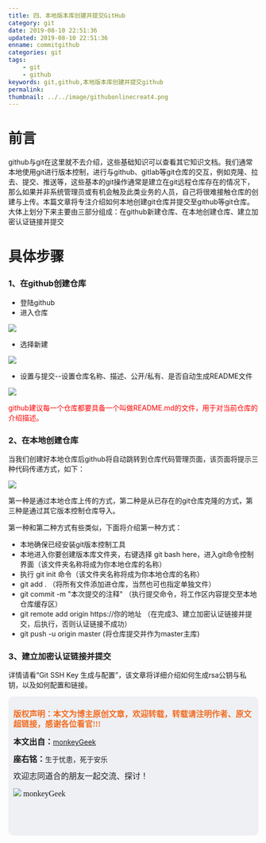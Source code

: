 ```yaml
---
title: 四、本地版本库创建并提交GitHub
category: git
date: 2019-08-10 22:51:36
updated: 2019-08-10 22:51:36
enname: commitgithub
categories: git
tags: 
	- git
	- github
keywords: git,github,本地版本库创建并提交github
permalink:
thumbnail: ../../image/githubonlinecreat4.png
---
```


# **前言**

github与git在这里就不去介绍，这些基础知识可以查看其它知识文档。我们通常本地使用git进行版本控制，进行与github、gitlab等git仓库的交互，例如克隆、拉去、提交、推送等<!--more-->，这些基本的git操作通常是建立在git远程仓库存在的情况下，那么如果并非系统管理员或有机会触及此类业务的人员，自己将很难接触仓库的创建与上传。本篇文章将专注介绍如何本地创建git仓库并提交至github等git仓库。大体上划分下来主要由三部分组成：在github新建仓库、在本地创建仓库、建立加密认证链接并提交



# **具体步骤**

### **1、在github创建仓库**

- 登陆github
- 进入仓库

![](../../../../image/githubonlinecreat1.png)

- 选择新建

![](../../../../image/githubonlinecreat2.png)

- 设置与提交--设置仓库名称、描述、公开/私有、是否自动生成README文件

![](../../../../image/githubonlinecreat3.png)

<span style="color:red;">github建议每一个仓库都要具备一个叫做README.md的文件，用于对当前仓库的介绍描述。</span>

### **2、在本地创建仓库**

当我们创建好本地仓库后github将自动跳转到仓库代码管理页面，该页面将提示三种代码传递方式，如下：

![](../../../../image/githubonlinecreat4.png)

第一种是通过本地仓库上传的方式，第二种是从已存在的git仓库克隆的方式，第三种是通过其它版本控制仓库导入。

第一种和第二种方式有些类似，下面将介绍第一种方式：

- 本地确保已经安装git版本控制工具
- 本地进入你要创建版本库文件夹，右键选择 git bash here，进入git命令控制界面（该文件夹名称将成为你本地仓库的名称）
- 执行 git init 命令（该文件夹名称将成为你本地仓库的名称）
- git add . （将所有文件添加进仓库，当然也可也指定单独文件）
- git commit -m "本次提交的注释" （执行提交命令，将工作区内容提交至本地仓库缓存区）
- git remote add origin https://你的地址  （在完成3、建立加密认证链接并提交，后执行，否则认证链接不成功）
- git push -u origin master (将仓库提交并作为master主库)

### **3、建立加密认证链接并提交**

详情请看“Git SSH Key 生成与配置”，该文章将详细介绍如何生成rsa公钥与私钥，以及如何配置和链接。













<script>
var _hmt = _hmt || [];
(function() {
  var hm = document.createElement("script");
  hm.src = "https://hm.baidu.com/hm.js?2f798e6b269c8a40f12bef25d7f1876d";
  var s = document.getElementsByTagName("script")[0]; 
  s.parentNode.insertBefore(hm, s);
})();
</script>

<div style="height:260px; background-color:rgb(238,240,244); padding:10px;border-radius:10px;">
    <p style="color:#f36c21;font:bold 16px/20px 'kaiTi';">
      版权声明：本文为博主原创文章，欢迎转载，转载请注明作者、原文超链接，感谢各位看官!!!
    </p>
    <p>
      <span style="font:bold 16px/20px 'kaiTi';">本文出自：</span><a href="https://monkeyGeek369.github.io">monkeyGeek</a> 
    </p>
    <p>
      <span style="font:bold 16px/20px 'kaiTi';">座右铭：</span><span>生于忧患，死于安乐</span> 
    </p>
    <p>
      <span style="font:16px/20px 'kaiTi';">欢迎志同道合的朋友一起交流、探讨！</span> 
    </p>
    <img style="height:auto; width:auto;flot:left;" src="../../../../image/monkey64.png" /><span style="font:16px/20px 'kaiTi';flot:left;">   monkeyGeek</span>


